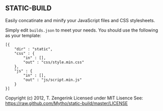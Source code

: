 STATIC-BUILD
------------
Easily concatinate and minify your JavaScript files and CSS stylesheets.

Simply edit `builds.json` to meet your needs. You should use the following
as your template:

    [{
        "dir" : "static",
        "css" : {
            "in" : [],
            "out" : "css/style.min.css"
        },
        "js" : {
            "in" : [],
            "out" : "js/script.min.js"
        }
    }]

Copyright (c) 2012, T. Zengerink
Licensed under MIT Lisence
See: https://raw.github.com/Mytho/static-build/master/LICENSE
